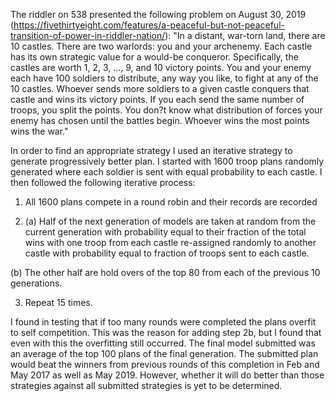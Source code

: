 The riddler on 538 presented the following problem on August 30, 2019 (https://fivethirtyeight.com/features/a-peaceful-but-not-peaceful-transition-of-power-in-riddler-nation/):
"In a distant, war-torn land, there are 10 castles. There are two warlords: you and your archenemy. Each castle has its own strategic value for a would-be conqueror. Specifically, the castles are worth 1, 2, 3, ..., 9, and 10 victory points. You and your enemy each have 100 soldiers to distribute, any way you like, to fight at any of the 10 castles. Whoever sends more soldiers to a given castle conquers that castle and wins its victory points. If you each send the same number of troops, you split the points. You don?t know what distribution of forces your enemy has chosen until the battles begin. Whoever wins the most points wins the war."

In order to find an appropriate strategy I used an iterative strategy to generate progressively better plan.  I started with 1600 troop plans randomly generated where each soldier is sent with equal probability to each castle.  I then followed the following iterative process:

1) All 1600 plans compete in a round robin and their records are recorded

2) (a) Half of the next generation of models are taken at random from the current generation with probability equal to their fraction of the total wins with one troop from each castle re-assigned randomly to another castle with probability equal to fraction of troops sent to each castle.

(b) The other half are hold overs of the top 80 from each of the previous 10 generations.

3) Repeat 15 times.

I found in testing that if too many rounds were completed the plans overfit to self competition.  This was the reason for adding step 2b, but I found that even with this the overfitting still occurred.  The final model submitted was an average of the top 100 plans of the final generation.  The submitted plan would beat the winners from previous rounds of this completion in Feb and May 2017 as well as May 2019.  However, whether it will do better than those strategies against all submitted strategies is yet to be determined.
